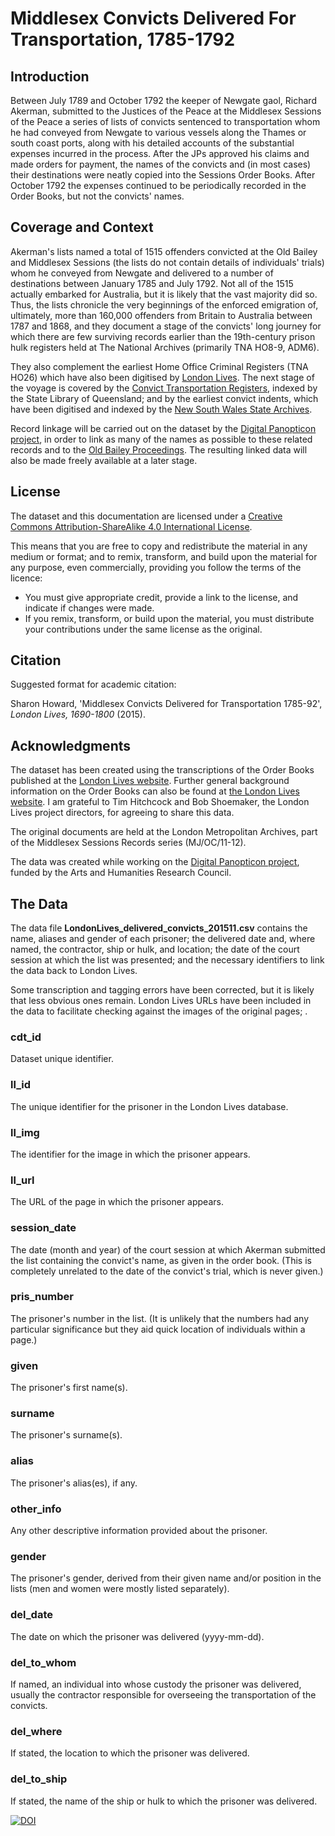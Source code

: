 Middlesex Convicts Delivered For Transportation, 1785-1792
====================


Introduction
-------------

Between July 1789 and October 1792 the keeper of Newgate gaol, Richard Akerman, submitted to the Justices of the Peace at the Middlesex Sessions of the Peace a series of lists of convicts sentenced to transportation whom he had conveyed from Newgate to various vessels along the Thames or south coast ports, along with his detailed accounts of the substantial expenses incurred in the process. After the JPs approved his claims and made orders for payment, the names of the convicts and (in most cases) their destinations were neatly copied into the Sessions Order Books. After October 1792 the expenses continued to be periodically recorded in the Order Books, but not the convicts' names. 


Coverage and Context
--------------

Akerman's lists named a total of 1515 offenders convicted at the Old Bailey and Middlesex Sessions (the lists do not contain details of individuals' trials) whom he conveyed from Newgate and delivered to a number of destinations between January 1785 and July 1792. Not all of the 1515 actually embarked for Australia, but it is likely that the vast majority did so. Thus, the lists chronicle the very beginnings of the enforced emigration of, ultimately, more than 160,000 offenders from Britain to Australia between 1787 and 1868, and they document a stage of the convicts' long journey for which there are few surviving records earlier than the 19th-century prison hulk registers held at The National Archives (primarily TNA HO8-9, ADM6). 

They also complement the earliest Home Office Criminal Registers (TNA HO26) which have also been digitised by [London Lives](http://www.londonlives.org/static/CR.jsp). The next stage of the voyage is covered by the [Convict Transportation Registers](http://www.slq.qld.gov.au/resources/family-history/convicts), indexed by the State Library of Queensland; and by the earliest convict indents, which have been digitised and indexed by the [New South Wales State Archives](https://www.records.nsw.gov.au/state-archives/indexes-online/indexes-to-convict-records/index-to-early-convict-records). 

Record linkage will be carried out on the dataset by the [Digital Panopticon project](http://www.digitalpanopticon.org), in order to link as many of the names as possible to these related records and to the [Old Bailey Proceedings](http://www.oldbaileyonline.org). The resulting linked data will also be made freely available at a later stage.  


License
--------

The dataset and this documentation are licensed under a [Creative Commons Attribution-ShareAlike 4.0 International License](http://creativecommons.org/licenses/by-sa/4.0/).

This means that you are free to copy and redistribute the material in any medium or format; and to remix, transform, and build upon the material for any purpose, even commercially, providing you follow the terms of the licence:

* You must give appropriate credit, provide a link to the license, and indicate if changes were made. 
* If you remix, transform, or build upon the material, you must distribute your contributions under the same license as the original. 


Citation
---------

Suggested format for academic citation:

Sharon Howard, 'Middlesex Convicts Delivered for Transportation 1785-92', *London Lives, 1690-1800* (2015).


Acknowledgments
--------------------

The dataset has been created using the transcriptions of the Order Books published at the [London Lives website](www.londonlives.org). Further general background information on the Order Books can also be found at [the London Lives website](http://www.londonlives.org/static/GO.jsp). I am grateful to Tim Hitchcock and Bob Shoemaker, the London Lives project directors, for agreeing to share this data.
        
The original documents are held at the London Metropolitan Archives, part of the Middlesex Sessions Records series (MJ/OC/11-12).

The data was created while working on the [Digital Panopticon project](http://www.digitalpanopticon.org), funded by the Arts and Humanities Research Council.


The Data
----------

The data file **LondonLives_delivered_convicts_201511.csv** contains the name, aliases and gender of each prisoner; the delivered date and, where named, the contractor, ship or hulk, and location; the date of the court session at which the list was presented; and the necessary identifiers to link the data back to London Lives. 

Some transcription and tagging errors have been corrected, but it is likely that less obvious ones remain. London Lives URLs have been included in the data to facilitate checking against the images of the original pages; . 

### cdt_id

Dataset unique identifier.
 
### ll_id

The unique identifier for the prisoner in the London Lives database.  

###  ll_img

The identifier for the image in which the prisoner appears.

###  ll_url

The URL of the page in which the prisoner appears.

###  session_date

The date (month and year) of the court session at which Akerman submitted the list containing the convict's name, as given in the order book. (This is completely unrelated to the date of the convict's trial, which is never given.)

###  pris_number

The prisoner's number in the list. (It is unlikely that the numbers had any particular significance but they aid quick location of individuals within a page.) 

###  given

The prisoner's first name(s).

###  surname

The prisoner's surname(s).

###  alias

The prisoner's alias(es), if any.

###  other_info

Any other descriptive information provided about the prisoner.

###  gender

The prisoner's gender, derived from their given name and/or position in the lists (men and women were mostly listed separately).

###  del_date

The date on which the prisoner was delivered (yyyy-mm-dd). 

###  del_to_whom

If named, an individual into whose custody the prisoner was delivered, usually the contractor responsible for overseeing the transportation of the convicts.

###  del_where

If stated, the location to which the prisoner was delivered. 

###  del_to_ship

If stated, the name of the ship or hulk to which the prisoner was delivered. 

[![DOI](https://zenodo.org/badge/8207/sharonhoward/cdt.svg)](https://zenodo.org/badge/latestdoi/8207/sharonhoward/cdt)
